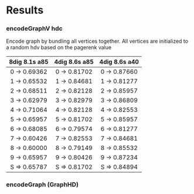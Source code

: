 # Results

### encodeGraphV hdc

Encode graph by bundling all vertices together. All vertices are initialized to a random hdv based on the pagerenk value

| 8dig 8.1s a85 | 4dig 8.6s a85 | 4dig 8.6s a40 |
| :-----------: | :-----------: | :-----------: |
| 0 -> 0.69362  | 0 -> 0.81702  | 0 -> 0.87660  |
| 1 -> 0.65532  | 1 -> 0.84681  | 1 -> 0.81277  |
| 2 -> 0.68511  | 2 -> 0.82128  | 2 -> 0.85957  |
| 3 -> 0.62979  | 3 -> 0.82979  | 3 -> 0.86809  |
| 4 -> 0.71064  | 4 -> 0.82128  | 4 -> 0.82553  |
| 5 -> 0.65957  | 5 -> 0.81702  | 5 -> 0.85957  |
| 6 -> 0.68085  | 6 -> 0.79574  | 6 -> 0.81277  |
| 7 -> 0.60426  | 7 -> 0.82553  | 7 -> 0.84681  |
| 8 -> 0.60000  | 8 -> 0.79149  | 8 -> 0.85532  |
| 9 -> 0.65957  | 9 -> 0.80426  | 9 -> 0.87234  |
| S => 0.65787  | S => 0.81702  | S => 0.84894  |

### encodeGraph (GraphHD)
